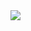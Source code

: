 <img src="https://capsule-render.vercel.app/api?type=venom&color=#2ecc71&height=500&section=header&text=Ready-Brdige&fontSize=50" />
